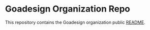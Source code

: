# Goadesign Organization Repo

This repository contains the Goadesign organization public [README](profile/README.md).


